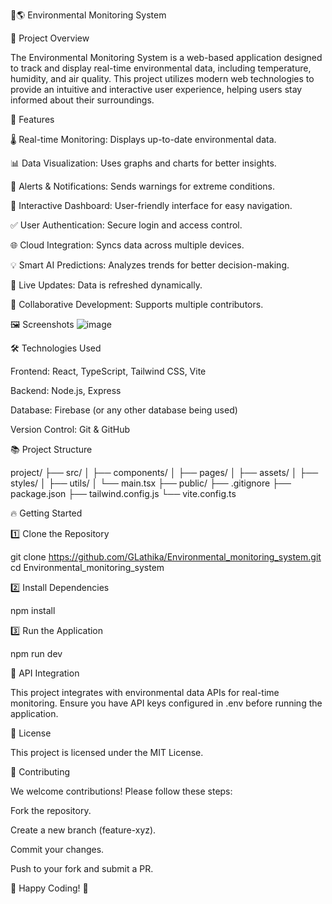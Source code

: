 
🌿🌎 Environmental Monitoring System


🌟 Project Overview

The Environmental Monitoring System is a web-based application designed to track and display real-time environmental data, including temperature, humidity, and air quality. This project utilizes modern web technologies to provide an intuitive and interactive user experience, helping users stay informed about their surroundings.





🚀 Features

🌡️ Real-time Monitoring: Displays up-to-date environmental data.

📊 Data Visualization: Uses graphs and charts for better insights.

🔔 Alerts & Notifications: Sends warnings for extreme conditions.

🎨 Interactive Dashboard: User-friendly interface for easy navigation.

✅ User Authentication: Secure login and access control.

🌐 Cloud Integration: Syncs data across multiple devices.

💡 Smart AI Predictions: Analyzes trends for better decision-making.

🔄 Live Updates: Data is refreshed dynamically.

👥 Collaborative Development: Supports multiple contributors.

🖼️ Screenshots
![image](https://github.com/user-attachments/assets/f0f063a7-0efb-48bd-b925-d97c64ea796b)



🛠️ Technologies Used

Frontend: React, TypeScript, Tailwind CSS, Vite

Backend: Node.js, Express

Database: Firebase (or any other database being used)

Version Control: Git & GitHub




📚 Project Structure

project/
├── src/
│   ├── components/
│   ├── pages/
│   ├── assets/
│   ├── styles/
│   ├── utils/
│   └── main.tsx
├── public/
├── .gitignore
├── package.json
├── tailwind.config.js
└── vite.config.ts



🔥 Getting Started

1️⃣ Clone the Repository

git clone https://github.com/GLathika/Environmental_monitoring_system.git
cd Environmental_monitoring_system

2️⃣ Install Dependencies

npm install

3️⃣ Run the Application

npm run dev


🐝 API Integration

This project integrates with environmental data APIs for real-time monitoring. Ensure you have API keys configured in .env before running the application.

📝 License

This project is licensed under the MIT License.

🤝 Contributing

We welcome contributions! Please follow these steps:

Fork the repository.

Create a new branch (feature-xyz).

Commit your changes.

Push to your fork and submit a PR.

🚀 Happy Coding! 🎉

